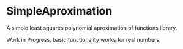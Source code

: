 # SimpleAproximation
A simple least squares polynomial aproximation of functions library. 

Work in Progress, basic functionality works for real numbers
